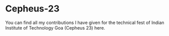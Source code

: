 # Cepheus-23
You can find all my contributions I have given for the technical fest of Indian Institute of Technology Goa (Cepheus 23) here. <br>

